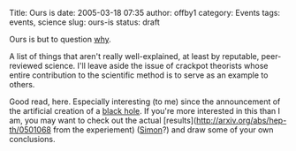 Title: Ours is
date: 2005-03-18 07:35
author: offby1
category: Events
tags: events, science
slug: ours-is
status: draft

Ours is but to question [why](http://www.newscientist.com/channel/space/mg18524911.600).

A list of things that aren't really well-explained, at least by reputable, peer-reviewed science. I'll leave aside the issue of crackpot theorists whose entire contribution to the scientific method is to serve as an example to others.

Good read, here. Especially interesting (to me) since the announcement of the artificial creation of a [black hole](<http://science.slashdot.org/article.pl?sid=05/03/17/1541230&tid=14>). If you're more interested in this than I am, you may want to check out the actual [results](<http://arxiv.org/abs/hep-th/0501068> from the experiement) ([Simon](<http://vernondalhart.livejournal.com>)?) and draw some of your own conclusions.
